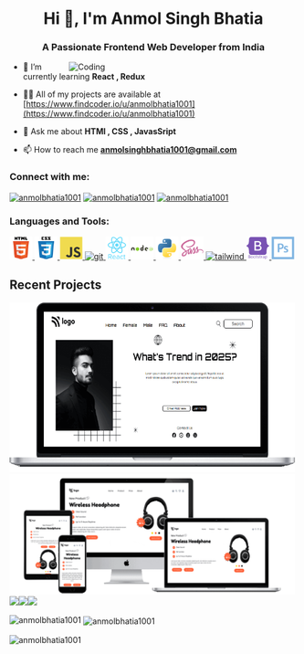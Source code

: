 <h1 align="center">Hi 👋, I'm Anmol Singh Bhatia</h1>
<h3 align="center">A Passionate Frontend Web Developer from India</h3>
<img align="right" alt="Coding" width="400" src="https://media4.giphy.com/media/qgQUggAC3Pfv687qPC/giphy.gif?cid=ecf05e47tkvje6pi9vue0em30h5co7l3b538yib6sojw67lk&rid=giphy.gif">

- 🌱 I’m currently learning **React , Redux**

- 👨‍💻 All of my projects are available at [https://www.findcoder.io/u/anmolbhatia1001](https://www.findcoder.io/u/anmolbhatia1001)

- 💬 Ask me about **HTMl , CSS , JavasSript**

- 📫 How to reach me **anmolsinghbhatia1001@gmail.com**

<h3 align="left">Connect with me:</h3>
<p align="left">
<a href="https://instagram.com/anmolbhatia1001" target="blank"><img align="center" src="https://raw.githubusercontent.com/rahuldkjain/github-profile-readme-generator/master/src/images/icons/Social/instagram.svg" alt="anmolbhatia1001" height="30" width="40" /></a>
<a href="https://twitter.com/anmolbhatia1001" target="blank"><img align="center" src="https://raw.githubusercontent.com/rahuldkjain/github-profile-readme-generator/master/src/images/icons/Social/twitter.svg" alt="anmolbhatia1001" height="30" width="40" /></a>
<a href="https://linkedin.com/in/anmolbhatia1001" target="blank"><img align="center" src="https://raw.githubusercontent.com/rahuldkjain/github-profile-readme-generator/master/src/images/icons/Social/linked-in-alt.svg" alt="anmolbhatia1001" height="30" width="40" /></a>
</p>

<h3 align="left">Languages and Tools:</h3>
<p align="left"> 
<a href="https://www.w3.org/html/" target="_blank" rel="noreferrer"> <img src="https://raw.githubusercontent.com/devicons/devicon/master/icons/html5/html5-original-wordmark.svg" alt="html5" width="40" height="40"/> </a> <a href="https://www.w3schools.com/css/" target="_blank" rel="noreferrer"> <img src="https://raw.githubusercontent.com/devicons/devicon/master/icons/css3/css3-original-wordmark.svg" alt="css3" width="40" height="40"/> 
</a> <a href="https://developer.mozilla.org/en-US/docs/Web/JavaScript" target="_blank" rel="noreferrer"> <img src="https://raw.githubusercontent.com/devicons/devicon/master/icons/javascript/javascript-original.svg" alt="javascript" width="40" height="40"/> </a> <a href="https://git-scm.com/" target="_blank" rel="noreferrer"> <img src="https://www.vectorlogo.zone/logos/git-scm/git-scm-icon.svg" alt="git" width="40" height="40"/> </a> 
<a href="https://reactjs.org/" target="_blank" rel="noreferrer"> <img src="https://raw.githubusercontent.com/devicons/devicon/master/icons/react/react-original-wordmark.svg" alt="react" width="40" height="40"/> </a> <a href="https://nodejs.org" target="_blank" rel="noreferrer"> <img src="https://raw.githubusercontent.com/devicons/devicon/master/icons/nodejs/nodejs-original-wordmark.svg" alt="nodejs" width="40" height="40"/> </a> 
<a href="https://www.python.org" target="_blank" rel="noreferrer"> <img src="https://raw.githubusercontent.com/devicons/devicon/master/icons/python/python-original.svg" alt="python" width="40" height="40"/> </a> <a href="https://sass-lang.com" target="_blank" rel="noreferrer"> <img src="https://raw.githubusercontent.com/devicons/devicon/master/icons/sass/sass-original.svg" alt="sass" width="40" height="40"/> </a> <a href="https://tailwindcss.com/" target="_blank" rel="noreferrer"> <img src="https://www.vectorlogo.zone/logos/tailwindcss/tailwindcss-icon.svg" alt="tailwind" width="40" height="40"/> </a> <a href="https://getbootstrap.com" target="_blank" rel="noreferrer"> <img src="https://raw.githubusercontent.com/devicons/devicon/master/icons/bootstrap/bootstrap-plain-wordmark.svg" alt="bootstrap" width="40" height="40"/> </a> <a href="https://www.photoshop.com/en" target="_blank" rel="noreferrer"> <img src="https://raw.githubusercontent.com/devicons/devicon/master/icons/photoshop/photoshop-line.svg" alt="photoshop" width="40" height="40"/> </a> 
</p>

## Recent Projects
<img  src="./HTML-CSS.gif" width="500px"/><img  src="./HTML-CSS-MULTI.gif" width="500px"/>
<img  src="./paytm.gif" width="500px"/><img  src="./RODE.gif" width="500px"/><img  src="./SHOPIFY.gif" width="500px"/>

<p><img align="left" src="https://github-readme-stats.vercel.app/api/top-langs?username=anmolbhatia1001&show_icons=true&locale=en&layout=compact" alt="anmolbhatia1001" /></p>

<p>&nbsp;<img align="center" src="https://github-readme-stats.vercel.app/api?username=anmolbhatia1001&show_icons=true&locale=en" alt="anmolbhatia1001" /></p>

<p><img align="center" src="https://github-readme-streak-stats.herokuapp.com/?user=anmolbhatia1001&" alt="anmolbhatia1001" /></p>
